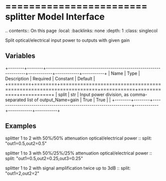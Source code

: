 

========================
splitter Model Interface
========================

.. contents:: On this page
    :local:
    :backlinks: none
    :depth: 1
    :class: singlecol

Split optical/electrical input power to outputs with given gain

Variables
---------

+--------+--------+-------------------------------------------------------------------+------------+------------+-----------+
| Name   | Type   | Description                                                       | Required   | Constant   | Default   |
+========+========+===================================================================+============+============+===========+
| split  | str    | Input power division, as comma-separated list of output_Name=gain | True       | True       |           |
+--------+--------+-------------------------------------------------------------------+------------+------------+-----------+


Examples
--------

splitter 1 to 2 with 50%/50% attenuation optical/electrical power
::
    split: "out1=0.5,out2=0.5"

splitter 1 to 3 with 50%/25%/25% attenuation optical/electrical power
::
    split: "out1=0.5,out2=0.25,out3=0.25"

splitter 1 to 2 with signal amplification twice up to 3dB
::
    split: "out1=2,out2=2"
